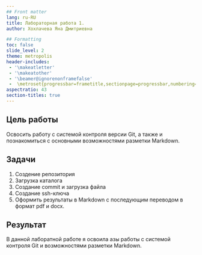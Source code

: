 ```yaml
---
## Front matter
lang: ru-RU
title: Лабораторная работа 1.
author:	Хохлачева Яна Дмитриевна

## Formatting
toc: false
slide_level: 2
theme: metropolis
header-includes: 
 - '\makeatletter'
 - '\makeatother'
 - '\beamer@ignorenonframefalse'
 -  \metroset{progressbar=frametitle,sectionpage=progressbar,numbering=fraction}
aspectratio: 43
section-titles: true
---
```


## Цель работы
Освосить работу с системой контроля версии Git, а также и познакомиться
с основными возможностями разметки Markdown.

## Задачи
1. Создение репозитория
2. Загрузка каталога 
3. Создание commit и загрузка файла
4. Создание ssh-ключа
5. Оформить результаты в Markdown с последующим переводом в формат pdf и docx. 

## Результат
В данной лаборатной работе я освоила азы работы с системой контроля Git и возможностями разметки Markdown.


